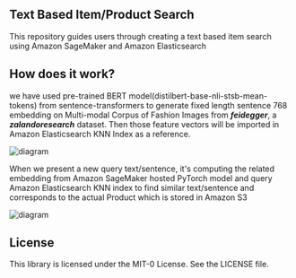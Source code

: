 ## Text Based Item/Product Search

This repository guides users through creating a text based item search using Amazon SageMaker and Amazon Elasticsearch


## How does it work?

we have used pre-trained BERT model(distilbert-base-nli-stsb-mean-tokens) from sentence-transformers to generate fixed length sentence 768 embedding  on Multi-modal Corpus of Fashion Images from *__feidegger__*, a *__zalandoresearch__* dataset. Then those feature vectors will be imported in Amazon Elasticsearch KNN Index as a reference.

![diagram](../master/pic1.png)


When we present a new query text/sentence, it's computing the related embedding from Amazon SageMaker hosted PyTorch model and query Amazon Elasticsearch KNN index to find similar text/sentence and corresponds to the actual Product which is stored in Amazon S3

![diagram](../master/pic2.png)

## License

This library is licensed under the MIT-0 License. See the LICENSE file.
